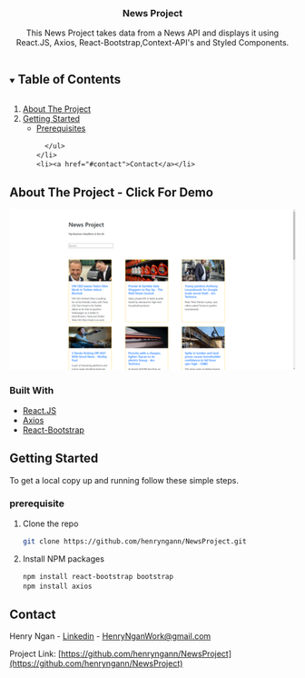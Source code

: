 <!-- PROJECT LOGO -->
<br />
<p align="center">
  <a href="https://github.com/henryngann/NewsProject">
  
  </a>

  <h3 align="center">News Project</h3>

  <p align="center">
    This News Project takes data from a News API and displays it using React.JS, Axios, React-Bootstrap,Context-API's and Styled Components.
    <br />

<!-- TABLE OF CONTENTS -->
<details open="open">
  <summary><h2 style="display: inline-block">Table of Contents</h2></summary>
  <ol>
    <li>
      <a href="#about-the-project">About The Project</a>
    </li>
    <li>
      <a href="#getting-started">Getting Started</a>
      <ul>
        <li><a href="#prerequisites">Prerequisites</a></li>
        
      </ul>
    </li>
    <li><a href="#contact">Contact</a></li>
  
  </ol>
</details>



<!-- ABOUT THE PROJECT -->
## About The Project - Click For Demo

[![Click Me!](https://github.com/henryngann/NewsProject/blob/master/newsprojects.png)](https://github.com/henryngann/NewsProject/blob/master/README.md)



### Built With

* [React.JS](https://reactjs.org/)
* [Axios](https://www.npmjs.com/package/axios)
* [React-Bootstrap](https://react-bootstrap.github.io/)



<!-- GETTING STARTED -->
## Getting Started

To get a local copy up and running follow these simple steps.

### prerequisite

1. Clone the repo
   ```sh
   git clone https://github.com/henryngann/NewsProject.git
   ```
2. Install NPM packages
   ```sh
   npm install react-bootstrap bootstrap
   npm install axios
   ```


<!-- CONTACT -->
## Contact

Henry Ngan - [Linkedin](https://ca.linkedin.com/in/henry-ngan-183620b6) - HenryNganWork@gmail.com

Project Link: [https://github.com/henryngann/NewsProject](https://github.com/henryngann/NewsProject)
